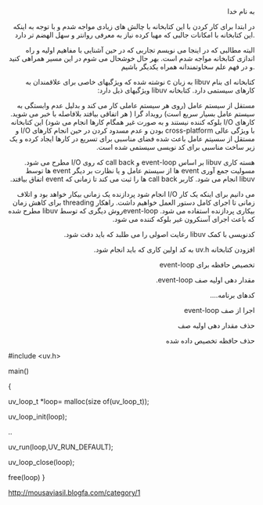 <p align="right">به نام خدا</p>
<p align="right">در ابتدا برای کار کردن با این کتابخانه با چالش های زیادی مواجه شدم و با توجه به اینکه این کتابخانه با امکانات جالبی که مهیا کرده نیاز به معرفی روانتر و سهل الهضم تر دارد.</p>
<p align="right">البته مطالبی که در اینجا می نویسم تجاربی که در حین آشنایی با مفاهیم اولیه و راه اندازی  کتابخانه مواجه شدم است. بهر حال خوشحال می شوم در این مسیر همراهی کنید و در فهم علم سخاوتمندانه     همراه یکدیگر باشیم.</p>

<p dir="rtl" align="right"> کتابخانه ای بنام libuv به زبان c  نوشته شده که ویژگیهای خاصی برای علاقمندان به کارهای سیستمی دارد. کتابخانه libuv ویژگیهای ذیل دارد:
<p dir="rtl" align="right">مستقل از سیستم عامل (روی هر سیستم عاملی کار می کند و بدلیل عدم وابستگی به سیستم عامل بسیار سریع است)
رویداد گرا ( هر اتفاقی بیافتد بلافاصله  با خبر می شوید. کارهای I/O  بلوکه کننده نیستند  و به صورت غیر همگام کارها انجام می شود)
این کتابخانه با ویژگی عالی  cross-platform بودن و عدم مسدود کردن  در حین انجام کارهای I/O و مستقل از سسیتم عامل باعث شده فضای مناسبی برای تسریع در کارها  ایجاد کرده و یک زیر ساخت مناسبی برای کد نویسی سیستمی شده است. </p>
<p dir="rtl" align="right">هسته کاری libuv بر اساس event-loop و call back  که روی I/O مطرح می شود. مسولیت جمع آوری event ها از سیستم عامل و یا نظارت بر دیگر event ها توسط libuv انجام می شود. کاربر call back ها را ثبت می کند تا زمانی که event اتفاق بیافتد.
</p><p dir="rtl" align="right">
می دانیم برای اینکه یک کار I/O انجام شود  پردازنده یک زمانی بیکار خواهد بود و اتلاف زمانی تا اجرای کامل دستور العمل خواهیم داشت. راهکار threading  برای کاهش زمان بیکاری پردازنده استفاده می شود. event-loopروش دیگری که توسط libuv مطرح شده که باعث اجرای آسنکرون غیر بلوکه کننده می شود.</p>
<p dir="rtl" align="right">کدنویسی با کمک libuv رعایت اصولی را می طلبد که باید دقت شود.</p>
<p dir="rtl" align="right"> افزودن کتابخانه uv.h به کد اولین کاری که باید انجام شود.</p>
<p dir="rtl" align="right">تخصیص حافظه برای event-loop</p>
<p dir="rtl" align="right">مقدار دهی اولیه صف event-loop.</p>
<p dir="rtl" align="right">کدهای برنامه....</p>
<p dir="rtl" align="right">اجرا از صف event-loop</p>
<p dir="rtl" align="right">حذف مقدار دهی اولیه صف</p>
<p dir="rtl" align="right">حذف حافظه تخصیص داده شده</p>


#include <uv.h>

main()

{

uv_loop_t *loop= malloc(size of(uv_loop_t));

uv_loop_init(loop);

..

uv_run(loop,UV_RUN_DEFAULT);

uv_loop_close(loop);

free(loop) 
}

http://mousaviasil.blogfa.com/category/1

